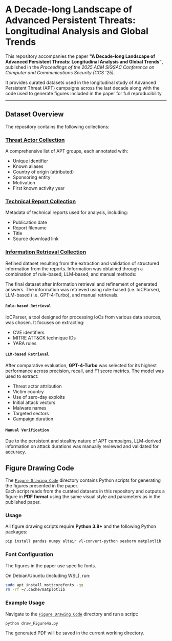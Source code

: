 # A Decade-long Landscape of Advanced Persistent Threats: Longitudinal Analysis and Global Trends

This repository accompanies the paper **"A Decade-long Landscape of Advanced Persistent Threats: Longitudinal Analysis and Global Trends"**, published in the *Proceedings of the 2025 ACM SIGSAC Conference on Computer and Communications Security (CCS '25)*.

It provides curated datasets used in the longitudinal study of Advanced Persistent Threat (APT) campaigns across the last decade along with the code used to generate figures included in the paper for full reproducibility.

---

## Dataset Overview
The repository contains the following collections:

### [Threat Actor Collection](Threat_Actor_Collection.csv)
A comprehensive list of APT groups, each annotated with:
  - Unique identifier  
  - Known aliases  
  - Country of origin (attributed)  
  - Sponsoring entity
  - Motivation
  - First known activity year

### [Technical Report Collection](Technical_Report_Collection.csv)
Metadata of technical reports used for analysis, including:
  - Publication date  
  - Report filename  
  - Title  
  - Source download link

### [Information Retrieval Collection](Information_Retrieved_Collection.csv)
Refined dataset resulting from the extraction and validation of structured information from the reports. 
Information was obtained through a combination of rule-based, LLM-based, and manual methods:

The final dataset after information retrieval and refinement of generated answers.
The information was retrieved using rule-based (i.e. IoCParser), LLM-based (i.e. GPT-4-Turbo), and manual retrievals.

#### `Rule-based Retrieval`
IoCParser, a tool designed for processing IoCs from various data sources, was chosen. 
It focuses on extracting:
  - CVE identifiers  
  - MITRE ATT&CK technique IDs  
  - YARA rules

#### `LLM-based Retrieval`
After comparative evaluation, **GPT-4-Turbo** was selected for its highest performance across precision, recall, and F1 score metrics. The model was used to extract:
  - Threat actor attribution  
  - Victim country  
  - Use of zero-day exploits  
  - Initial attack vectors  
  - Malware names  
  - Targeted sectors  
  - Campaign duration

#### `Manual Verification`
Due to the persistent and stealthy nature of APT campaigns, LLM-derived information on attack durations was manually reviewed and validated for accuracy.

## Figure Drawing Code

The [`Figure Drawing Code`](Figure%20Drawing%20Code/) directory contains Python scripts for generating the figures presented in the paper.  
Each script reads from the curated datasets in this repository and outputs a figure in **PDF format** using the same visual style and parameters as in the published paper.

### Usage
All figure drawing scripts require **Python 3.8+** and the following Python packages:
```bash
pip install pandas numpy altair vl-convert-python seaborn matplotlib
```
### Font Configuration
The figures in the paper use specific fonts.

On Debian/Ubuntu (including WSL), run:
```bash
sudo apt install msttcorefonts -qq
rm -rf ~/.cache/matplotlib
```

### Example Usage
Navigate to the [`Figure Drawing Code`](Figure%20Drawing%20Code/) directory and run a script:
```bash
python draw_Figure4a.py
```
The generated PDF will be saved in the current working directory.